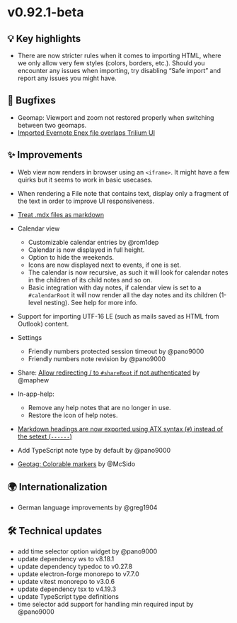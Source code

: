 # v0.92.1-beta
## 💡 Key highlights

*   There are now stricter rules when it comes to importing HTML, where we only allow very few styles (colors, borders, etc.). Should you encounter any issues when importing, try disabling “Safe import” and report any issues you might have.

## 🐞 Bugfixes

*   Geomap: Viewport and zoom not restored properly when switching between two geomaps.
*   [Imported Evernote Enex file overlaps Trilium UI](https://github.com/TriliumNext/Notes/issues/931)

## ✨ Improvements

*   Web view now renders in browser using an `<iframe>`. It might have a few quirks but it seems to work in basic usecases.
*   When rendering a File note that contains text, display only a fragment of the text in order to improve UI responsiveness.
*   [Treat .mdx files as markdown](https://github.com/TriliumNext/Notes/issues/1236)
*   Calendar view
    
    *   Customizable calendar entries by @rom1dep
    *   Calendar is now displayed in full height.
    *   Option to hide the weekends.
    *   Icons are now displayed next to events, if one is set.
    *   The calendar is now recursive, as such it will look for calendar notes in the children of its child notes and so on.
    *   Basic integration with day notes, if calendar view is set to a `#calendarRoot` it will now render all the day notes and its children (1-level nesting). See help for more info.
*   Support for importing UTF-16 LE (such as mails saved as HTML from Outlook) content.
*   Settings
    
    *   Friendly numbers protected session timeout by @pano9000
    *   Friendly numbers note revision by @pano9000
*   Share: [Allow redirecting / to `#shareRoot` if not authenticated](https://github.com/TriliumNext/Notes/pull/1207) by @maphew
*   In-app-help:
    
    *   Remove any help notes that are no longer in use.
    *   Restore the icon of help notes.
*   [Markdown headings are now exported using ATX syntax (`#`) instead of the setext (`------`)](https://github.com/TriliumNext/Notes/issues/1251)
*   Add TypeScript note type by default by @pano9000
*   [Geotag: Colorable markers](https://github.com/TriliumNext/Notes/pull/1229) by @McSido

## 🌍 Internationalization

*   German language improvements by @greg1904

## 🛠️ Technical updates

*   add time selector option widget by @pano9000
*   update dependency ws to v8.18.1
*   update dependency typedoc to v0.27.8
*   update electron-forge monorepo to v7.7.0
*   update vitest monorepo to v3.0.6
*   update dependency tsx to v4.19.3
*   update TypeScript type definitions
*   time selector add support for handling min required input by @pano9000